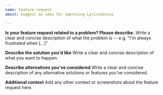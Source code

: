 ```yaml
---
name: Feature request
about: Suggest an idea for improving LyricsGenius

---
```


**Is your feature request related to a problem? Please describe.**
Write a clear and concise description of what the problem is -- e.g. "I'm always frustrated when [...]"

**Describe the solution you'd like**
Write a clear and concise description of what you want to happen.

**Describe alternatives you've considered**
Write a clear and concise description of any alternative solutions or features you've considered.

**Additional context**
Add any other context or screenshots about the feature request here.
